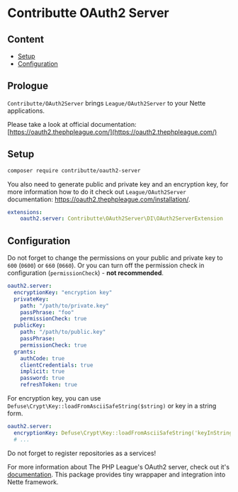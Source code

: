 # Contributte OAuth2 Server

## Content

- [Setup](#setup)
- [Configuration](#configuration)

## Prologue

`Contributte/OAuth2Server` brings `League/OAuth2Server` to your Nette applications.

Please take a look at official documentation: [https://oauth2.thephpleague.com/](https://oauth2.thephpleague.com/)

## Setup

```bash
composer require contributte/oauth2-server
```

You also need to generate public and private key and an encryption key, for more information how to do it check out `League/OAuth2Server` documentation: https://oauth2.thephpleague.com/installation/.

```yaml
extensions:
    oauth2.server: Contributte\OAuth2Server\DI\OAuth2ServerExtension
```

## Configuration

Do not forget to change the permissions on your public and private key to `600` (`0600`) or `660` (`0660`).
Or you can turn off the permission check in configuration (`permissionCheck`) - **not recommended**.

```yaml
oauth2.server:
  encryptionKey: "encryption key"
  privateKey:
    path: "/path/to/private.key"
    passPhrase: "foo"
    permissionCheck: true
  publicKey:
    path: "/path/to/public.key"
    passPhrase:
    permissionCheck: true
  grants:
    authCode: true
    clientCredentials: true
    implicit: true
    password: true
    refreshToken: true
```

For encryption key, you can use `Defuse\Crypt\Key::loadFromAsciiSafeString($string)` or key in a string form.
```yaml
oauth2.server:
  encryptionKey: Defuse\Crypt\Key::loadFromAsciiSafeString('keyInStringForm')
  # ...
```

Do not forget to register repositories as a services!

For more information about The PHP League's OAuth2 server, check out it's [documentation](https://oauth2.thephpleague.com/). This package provides tiny wrappaper and integration into Nette framework.
